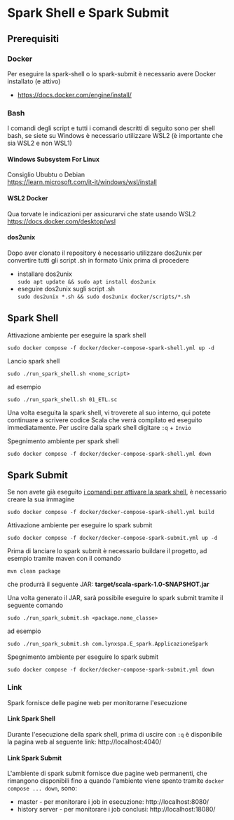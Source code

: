 # Spark Shell e Spark Submit

## Prerequisiti
### Docker
Per eseguire la spark-shell o lo spark-submit è necessario avere Docker installato (e attivo)
- https://docs.docker.com/engine/install/

### Bash
I comandi degli script e tutti i comandi descritti di seguito sono per shell bash, se siete su Windows è necessario utilizzare WSL2 (è importante che sia WSL2 e non WSL1)
#### Windows Subsystem For Linux
Consiglio Ububtu o Debian  
https://learn.microsoft.com/it-it/windows/wsl/install
#### WSL2 Docker
Qua torvate le indicazioni per assicurarvi che state usando WSL2  
https://docs.docker.com/desktop/wsl
#### dos2unix
Dopo aver clonato il repository è necessario utilizzare dos2unix per convertire tutti gli script .sh in formato Unix prima di procedere
- installare dos2unix  
  `sudo apt update && sudo apt install dos2unix`
- eseguire dos2unix sugli script .sh  
  `sudo dos2unix *.sh && sudo dos2unix docker/scripts/*.sh`

## Spark Shell
Attivazione ambiente per eseguire la spark shell

    sudo docker compose -f docker/docker-compose-spark-shell.yml up -d

Lancio spark shell

    sudo ./run_spark_shell.sh <nome_script>
ad esempio

    sudo ./run_spark_shell.sh 01_ETL.sc

Una volta eseguita la spark shell, vi troverete al suo interno, qui potete continuare a scrivere codice Scala che verrà compilato ed eseguito immediatamente. Per uscire dalla spark shell digitare `:q` + `Invio`

Spegnimento ambiente per spark shell

    sudo docker compose -f docker/docker-compose-spark-shell.yml down


## Spark Submit
Se non avete già eseguito [i comandi per attivare la spark shell](#spark-shell), è necessario creare la sua immagine

    sudo docker compose -f docker/docker-compose-spark-shell.yml build

Attivazione ambiente per eseguire lo spark submit

    sudo docker compose -f docker/docker-compose-spark-submit.yml up -d

Prima di lanciare lo spark submit è necessario buildare il progetto, ad esempio tramite maven con il comando

    mvn clean package

che produrrà il seguente JAR: **target/scala-spark-1.0-SNAPSHOT.jar**

Una volta generato il JAR, sarà possibile eseguire lo spark submit tramite il seguente comando

    sudo ./run_spark_submit.sh <package.nome_classe>
ad esempio

    sudo ./run_spark_submit.sh com.lynxspa.E_spark.ApplicazioneSpark

Spegnimento ambiente per eseguire lo spark submit

    sudo docker compose -f docker/docker-compose-spark-submit.yml down 

### Link
Spark fornisce delle pagine web per monitorarne l'esecuzione
#### Link Spark Shell
Durante l'esecuzione della spark shell, prima di uscire con `:q` è disponibile la pagina web al seguente link:
http://localhost:4040/

#### Link Spark Submit
L'ambiente di spark submit fornisce due pagine web permanenti, che rimangono disponibili fino a quando l'ambiente viene spento tramite `docker compose ... down`, sono:
- master - per monitorare i job in esecuzione: http://localhost:8080/
- history server - per monitorare i job conclusi: http://localhost:18080/

